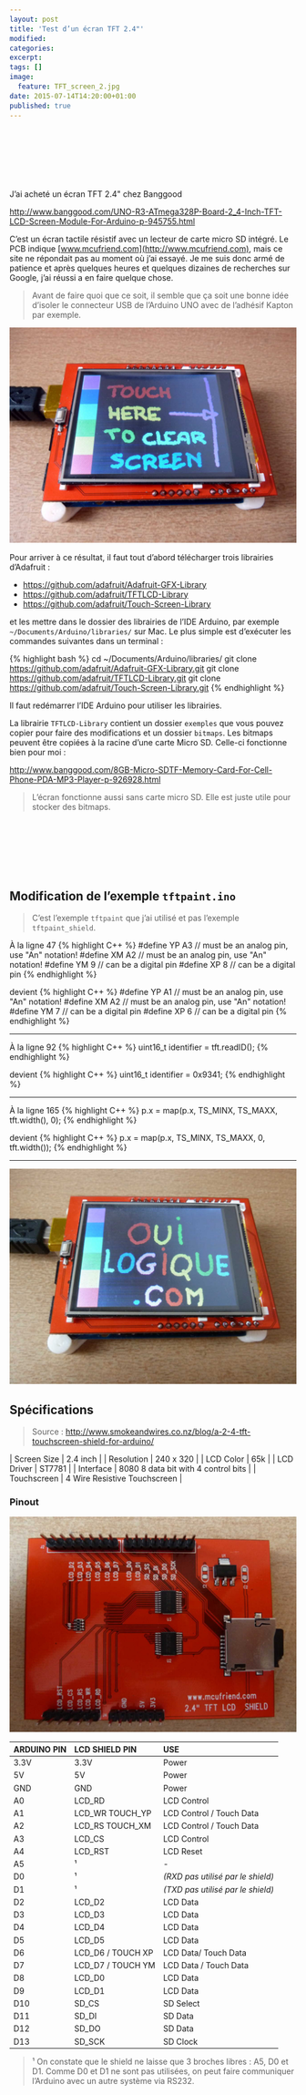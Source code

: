 ```yaml
---
layout: post
title: 'Test d’un écran TFT 2.4"'
modified:
categories:
excerpt:
tags: []
image:
  feature: TFT_screen_2.jpg
date: 2015-07-14T14:20:00+01:00
published: true
---
```



<script async src="//pagead2.googlesyndication.com/pagead/js/adsbygoogle.js"></script>
<!-- ouilogique_1 -->
<ins class="adsbygoogle"
     style="display:inline-block;width:728px;height:90px"
     data-ad-client="ca-pub-5638118185206577"
     data-ad-slot="5843164030"></ins>
<script>
(adsbygoogle = window.adsbygoogle || []).push({});
</script>


J’ai acheté un écran TFT 2.4" chez Banggood

<http://www.banggood.com/UNO-R3-ATmega328P-Board-2_4-Inch-TFT-LCD-Screen-Module-For-Arduino-p-945755.html>

C’est un écran tactile résistif avec un lecteur de carte micro SD intégré. Le PCB indique [www.mcufriend.com](http://www.mcufriend.com), mais ce site ne répondait pas au moment où j’ai essayé. Je me suis donc armé de patience et après quelques heures et quelques dizaines de recherches sur Google, j’ai réussi a en faire quelque chose.

> Avant de faire quoi que ce soit, il semble que ça soit une bonne idée d’isoler le connecteur USB de l’Arduino UNO avec de l’adhésif Kapton par exemple.

![](/files/2015-08-14-2-4-in_TFT_Touch_screen/2-4-in_TFT_Touch_screen_front.jpg)

Pour arriver à ce résultat, il faut tout d’abord télécharger trois librairies d’Adafruit :

- <https://github.com/adafruit/Adafruit-GFX-Library>
- <https://github.com/adafruit/TFTLCD-Library>
- <https://github.com/adafruit/Touch-Screen-Library>

et les mettre dans le dossier des librairies de l’IDE Arduino, par exemple `~/Documents/Arduino/libraries/` sur Mac. Le plus simple est d’exécuter les commandes suivantes dans un terminal :

{% highlight bash %}
cd ~/Documents/Arduino/libraries/
git clone https://github.com/adafruit/Adafruit-GFX-Library.git
git clone https://github.com/adafruit/TFTLCD-Library.git
git clone https://github.com/adafruit/Touch-Screen-Library.git
{% endhighlight %}

Il faut redémarrer l’IDE Arduino pour utiliser les librairies.

La librairie `TFTLCD-Library` contient un dossier `exemples` que vous pouvez copier pour faire des modifications et un dossier `bitmaps`. Les bitmaps peuvent être copiées à la racine d’une carte Micro SD. Celle-ci fonctionne bien pour moi :

<http://www.banggood.com/8GB-Micro-SDTF-Memory-Card-For-Cell-Phone-PDA-MP3-Player-p-926928.html>

> L’écran fonctionne aussi sans carte micro SD. Elle est juste utile pour stocker des bitmaps.


<script async src="//pagead2.googlesyndication.com/pagead/js/adsbygoogle.js"></script>
<!-- ouilogique_1 -->
<ins class="adsbygoogle"
     style="display:inline-block;width:728px;height:90px"
     data-ad-client="ca-pub-5638118185206577"
     data-ad-slot="5843164030"></ins>
<script>
(adsbygoogle = window.adsbygoogle || []).push({});
</script>



## Modification de l’exemple `tftpaint.ino`

> C’est l’exemple `tftpaint` que j’ai utilisé et pas l’exemple `tftpaint_shield`.

À la ligne 47
{% highlight C++ %}
#define YP A3  // must be an analog pin, use "An" notation!
#define XM A2  // must be an analog pin, use "An" notation!
#define YM 9   // can be a digital pin
#define XP 8   // can be a digital pin
{% endhighlight %}

devient
{% highlight C++ %}
#define YP A1  // must be an analog pin, use "An" notation!
#define XM A2  // must be an analog pin, use "An" notation!
#define YM 7   // can be a digital pin
#define XP 6   // can be a digital pin
{% endhighlight %}

---

À la ligne 92
{% highlight C++ %}
uint16_t identifier = tft.readID();
{% endhighlight %}

devient
{% highlight C++ %}
uint16_t identifier = 0x9341;
{% endhighlight %}

---

À la ligne 165
{% highlight C++ %}
p.x = map(p.x, TS_MINX, TS_MAXX, tft.width(), 0);
{% endhighlight %}

devient
{% highlight C++ %}
p.x = map(p.x, TS_MINX, TS_MAXX, 0, tft.width());
{% endhighlight %}

---



![](/files/2015-08-14-2-4-in_TFT_Touch_screen/2-4-in_TFT_Touch_screen_ouilogique_com.jpg)



## Spécifications

> Source : <http://www.smokeandwires.co.nz/blog/a-2-4-tft-touchscreen-shield-for-arduino/>

| Screen Size | 2.4 inch                            |
| Resolution  | 240 x 320                           |
| LCD Color   | 65k                                 |
| LCD Driver  | ST7781                              |
| Interface   | 8080 8 data bit with 4 control bits |
| Touchscreen | 4 Wire Resistive Touchscreen        |


### Pinout

![](/files/2015-08-14-2-4-in_TFT_Touch_screen/2-4-in_TFT_Touch_screen_back.jpg)


| ARDUINO PIN | LCD SHIELD PIN    | USE                               |
| :--         | :--               | :--                               |
| 3.3V        | 3.3V              | Power                             |
| 5V          | 5V                | Power                             |
| GND         | GND               | Power                             |
| A0          | LCD_RD            | LCD Control                       |
| A1          | LCD_WR  TOUCH_YP  | LCD Control / Touch Data          |
| A2          | LCD_RS  TOUCH_XM  | LCD Control / Touch Data          |
| A3          | LCD_CS            | LCD Control                       |
| A4          | LCD_RST           | LCD Reset                         |
| A5          | ¹                 | -                                 |
| D0          | ¹                 | *(RXD pas utilisé par le shield)* |
| D1          | ¹                 | *(TXD pas utilisé par le shield)* |
| D2          | LCD_D2            | LCD Data                          |
| D3          | LCD_D3            | LCD Data                          |
| D4          | LCD_D4            | LCD Data                          |
| D5          | LCD_D5            | LCD Data                          |
| D6          | LCD_D6 / TOUCH XP | LCD Data/ Touch Data              |
| D7          | LCD_D7 / TOUCH YM | LCD Data / Touch Data             |
| D8          | LCD_D0            | LCD Data                          |
| D9          | LCD_D1            | LCD Data                          |
| D10         | SD_CS             | SD Select                         |
| D11         | SD_DI             | SD Data                           |
| D12         | SD_DO             | SD Data                           |
| D13         | SD_SCK            | SD Clock                          |


> ¹ On constate que le shield ne laisse que 3 broches libres : A5, D0 et D1. Comme D0 et D1 ne sont pas utilisées, on peut faire communiquer l’Arduino avec un autre système via RS232.



<script async src="//pagead2.googlesyndication.com/pagead/js/adsbygoogle.js"></script>
<!-- ouilogique_1 -->
<ins class="adsbygoogle"
     style="display:inline-block;width:728px;height:90px"
     data-ad-client="ca-pub-5638118185206577"
     data-ad-slot="5843164030"></ins>
<script>
(adsbygoogle = window.adsbygoogle || []).push({});
</script>
